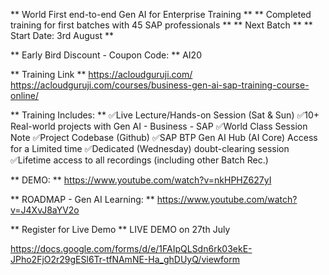 ** World First end-to-end Gen AI for Enterprise Training **
** Completed training for first batches with 45 SAP professionals **
** Next Batch **
** Start Date: 3rd August **

** Early Bird Discount - Coupon Code: **
AI20


** Training Link **
https://acloudguruji.com/
https://acloudguruji.com/courses/business-gen-ai-sap-training-course-online/


** Training Includes: **
✅Live Lecture/Hands-on Session (Sat & Sun)
✅10+ Real-world projects with Gen AI - Business - SAP
✅World Class Session Note
✅Project Codebase (Github)
✅SAP BTP Gen AI Hub (AI Core) Access for a Limited time
✅Dedicated (Wednesday) doubt-clearing session
✅Lifetime access to all recordings (including other Batch Rec.)


** DEMO: **
https://www.youtube.com/watch?v=nkHPHZ627yI


** ROADMAP - Gen AI Learning: **
https://www.youtube.com/watch?v=J4XvJ8aYV2o


** Register for Live Demo **
LIVE DEMO on 27th July

https://docs.google.com/forms/d/e/1FAIpQLSdn6rk03ekE-JPho2FjO2r29gESl6Tr-tfNAmNE-Ha_ghDUyQ/viewform 

